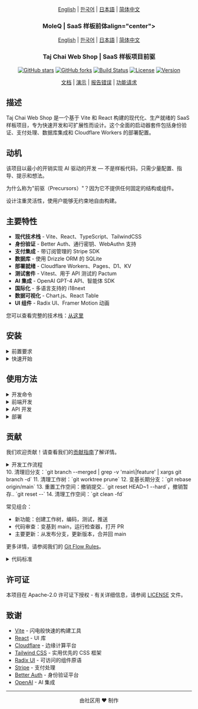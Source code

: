 <div align="center">

[English](../en/README.md) | [한국어](../ko/README.md) | [日本語](../ja/README.md) | [简体中文](README.md)

### MoleQ | SaaS 样板前体align="center">

[English](../en/README.md) | [한국어](../ko/README.md) | [日本語](../ja/README.md) | [简体中文](README.md)

### Taj Chai Web Shop | SaaS 样板项目前驱

[![GitHub stars](https://img.shields.io/github/stars/morisono/chai-shop-p?style=social)](https://github.com/morisono/chai-shop-p/stargazers)
[![GitHub forks](https://img.shields.io/github/forks/morisono/chai-shop-p?style=social)](https://github.com/morisono/chai-shop-p/network/members)
[![Build Status](https://img.shields.io/github/actions/workflow/status/morisono/chai-shop-p/ci.yml?branch=main)](https://github.com/morisono/chai-shop-p/actions)
[![License](https://img.shields.io/badge/license-Apache%202.0-blue.svg)](LICENSE)
[![Version](https://img.shields.io/github/package-json/v/morisono/chai-shop-p)](package.json)

[文档](https://github.com/morisono/chai-shop-p/wiki) | [演示](https://vite-saas-demo.workers.dev) | [报告错误](https://github.com/morisono/chai-shop-p/issues) | [功能请求](https://github.com/morisono/chai-shop-p/issues)

</div>


## 描述

Taj Chai Web Shop 是一个基于 Vite 和 React 构建的现代化、生产就绪的 SaaS 样板项目，专为快速开发和可扩展性而设计。这个全面的启动器套件包括身份验证、支付处理、数据库集成和 Cloudflare Workers 的部署配置。

## 动机

该项目以最小的开销实现 AI 驱动的开发 — 不是样板代码，只需少量配置、指导、提示和想法。

为什么称为"前驱（Precursors）"？因为它不提供任何固定的结构或组件。

设计注重灵活性，使用户能够无约束地自由构建。

## 主要特性

- **现代技术栈** - Vite、React、TypeScript、TailwindCSS
- **身份验证** - Better Auth、通行密钥、WebAuthn 支持
- **支付集成** - 带订阅管理的 Stripe SDK
- **数据库** - 使用 Drizzle ORM 的 SQLite
- **部署就绪** - Cloudflare Workers、Pages、D1、KV
- **测试套件** - Vitest、用于 API 测试的 Pactum
- **AI 集成** - OpenAI GPT-4 API、智能体 SDK
- **国际化** - 多语言支持的 i18next
- **数据可视化** - Chart.js、React Table
- **UI 组件** - Radix UI、Framer Motion 动画


您可以查看完整的技术栈：[从这里](.github/prompts/essential/tech_stack.yaml)

## 安装

<details><summary>前置要求</summary>

- Node.js 18+ 或 Bun
- pnpm（推荐）或 npm
- Cloudflare 账户（用于部署）

</details>

<details><summary>快速开始</summary>

1. **克隆仓库**
   ```bash
   git clone https://github.com/yourusername/vite-saas-boilerplate.git
   cd vite-saas-boilerplate
   ```

2. **安装依赖**
   ```bash
   pnpm install
   ```

3. **设置环境变量**
   ```bash
   cp .env.example .env.local
   ```
   根据您的配置编辑 `.env.local`

4. **运行数据库迁移**
   ```bash
   pnpm db:migrate
   pnpm db:seed
   ```

5. **启动开发服务器**
   ```bash
   pnpm dev
   ```

应用程序将在 `http://localhost:5173` 可用

</details>


## 使用方法

<details><summary>开发命令</summary>

```bash
# 启动开发服务器
pnpm dev

# 构建生产版本
pnpm build

# 运行测试
pnpm test

# 运行代码检查
pnpm lint

# 格式化代码
pnpm format

# 数据库操作
pnpm db:migrate
pnpm db:seed
pnpm db:studio
```

</details>

<details><summary>前端开发</summary>

前端使用 Vite 和 React 构建，具有以下特性：

```tsx
// 带身份验证的组件示例
import { useAuth } from '@/hooks/useAuth'
import { Button } from '@/components/ui/button'

export function Dashboard() {
  const { user, logout } = useAuth()

  return (
    <div className="p-6">
      <h1>欢迎，{user?.name}！</h1>
      <Button onClick={logout}>退出登录</Button>
    </div>
  )
}
```

</details>

<details><summary>API 开发</summary>

API 使用 Cloudflare Workers 构建：

```typescript
// API 处理器示例
import { createHandler } from '@/utils/handler'

export const getUserProfile = createHandler(async (request, env) => {
  const userId = await validateAuth(request)
  const user = await env.DB.prepare(
    'SELECT * FROM users WHERE id = ?'
  ).bind(userId).first()

  return Response.json(user)
})
```

</details>

<details><summary>部署</summary>

部署到 Cloudflare：

```bash
# 部署 API
pnpm deploy:api

# 部署前端
pnpm deploy:frontend

# 部署所有内容
pnpm deploy
```

</details>

## 贡献

我们欢迎贡献！请查看我们的[贡献指南](CONTRIBUTING.md)了解详情。

<details><summary>开发工作流程</summary>

1. Fork/克隆或获取仓库：`git clone <repo-url>` 或 `git fetch --prune`
2. 创建工作树（使用明确的分支名）：`git worktree add -b feature/123 .worktrees/feature/123 origin/main`
   - 这会在工作树目录中创建新分支 `feature/123`。
   - 完整表达式为 `git worktree add -b <prefix>/<version> .worktrees/<prefix>/<user>/<name>/<date>/<version> <remote>/<remote-branch>`
   - 前缀可以是 `develop`、`feature`、`fix`、`release` 等。
3. 按照我们的编码标准进行更改：`$editor .worktrees/feature/123`
4. 运行测试：`pnpm test`
5. 运行代码检查：`pnpm lint`
6. 提交更改：`git commit -m 'Add amazing feature'`
7. 推送到分支：`git push origin feature/123`
8. 打开 Pull Request：`gh pr create`

（可选）：
9. 将 main 合并到您的分支：`git switch main`，`git merge feature/123`
10. 清理旧分支：`git branch --merged | grep -v 'main\|feature' | xargs git branch -d`
11. 清理工作树：`git worktree prune`
12. 变基长期分支：`git rebase origin/main`
13. 重置工作空间：撤销提交.. `git reset HEAD~1 --hard`，撤销暂存.. `git reset --`
14. 清理工作空间：`git clean -fd`

常见组合：

* 新功能：创建工作树，编码，测试，推送
* 代码审查：变基到 main，运行检查器，打开 PR
* 主要更新：从发布分支，更新版本，合并回 main

更多详情，请参阅我们的 [Git Flow Rules](.github/instructions/git-flow-rules.instructions.md)。

</details>
10. 清理旧分支：`git branch --merged | grep -v 'main\|feature' | xargs git branch -d`
11. 清理工作树：`git worktree prune`
12. 变基长期分支：`git rebase origin/main`
13. 重置工作空间：撤销提交.. `git reset HEAD~1 --hard`，撤销暂存.. `git reset --`
14. 清理工作空间：`git clean -fd`

常见组合：

* 新功能：创建工作树，编码，测试，推送
* 代码审查：变基到 main，运行检查器，打开 PR
* 主要更新：从发布分支，更新版本，合并回 main

更多详情，请参阅我们的 [Git Flow Rules](.github/instructions/git-flow-rules.instructions.md)。

</details>

<details><summary>代码标准</summary>

- 使用 TypeScript 确保类型安全
- 遵循 ESLint 和 Prettier 配置
- 为新功能编写测试
- 根据需要更新文档
- 遵循约定式提交消息

更多详情，请参阅我们的 [Project Rules](.github/prompts/essential/project_rules.yaml)。

</details>

## 许可证

本项目在 Apache-2.0 许可证下授权 - 有关详细信息，请参阅 [LICENSE](LICENSE) 文件。

## 致谢

- [Vite](https://vitejs.dev/) - 闪电般快速的构建工具
- [React](https://reactjs.org/) - UI 库
- [Cloudflare](https://cloudflare.com/) - 边缘计算平台
- [Tailwind CSS](https://tailwindcss.com/) - 实用优先的 CSS 框架
- [Radix UI](https://radix-ui.com/) - 可访问的组件原语
- [Stripe](https://stripe.com/) - 支付处理
- [Better Auth](https://better-auth.com/) - 身份验证平台
- [OpenAI](https://openai.com/) - AI 集成

---

<div align="center">
由社区用 ❤️ 制作
</div>
